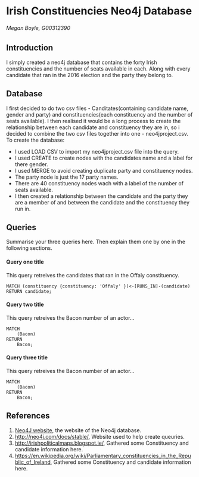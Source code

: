 # Irish Constituencies Neo4j Database
###### Megan Boyle, G00312390

## Introduction
I simply created a neo4j database that contains the forty Irish constituencies and the number of seats available in each. Along with every candidate that ran in the 2016 election and the party they belong to.

## Database
I first decided to do two csv files - Canditates(containing candidate name, gender and party) and constituencies(each constituency and the number of seats available). I then realised it would be a long process to create the relationship between each candidate and constituency they are in, so i decided to combine the two csv files together into one - neo4jproject.csv. 
To create the database:
* I used LOAD CSV to import my neo4jproject.csv file into the query.
* I used CREATE to create nodes with the candidates name and a label for there gender.
* I used MERGE to avoid creating duplicate party and constituency nodes.
* The party node is just the 17 party names.
* There are 40 constituency nodes wach with a label of the number of seats available.
* I then created a relationship between the candidate and the party they are a member of and between the candidate and the constituency they run in. 


## Queries
Summarise your three queries here.
Then explain them one by one in the following sections.

#### Query one title
This query retreives the candidates that ran in the Offaly constituency.
```cypher
MATCH (constituency {constituency: 'Offaly' })<-[RUNS_IN]-(candidate) 
RETURN candidate;
```

#### Query two title
This query retreives the Bacon number of an actor...
```cypher
MATCH
	(Bacon)
RETURN
	Bacon;
```

#### Query three title
This query retreives the Bacon number of an actor...
```cypher
MATCH
	(Bacon)
RETURN
	Bacon;
```

## References
1. [Neo4J website](http://neo4j.com/), the website of the Neo4j database.
2. http://neo4j.com/docs/stable/, Website used to help create queuries.
3. http://irishpoliticalmaps.blogspot.ie/, Gathered some Constituency and candidate information here.
4. https://en.wikipedia.org/wiki/Parliamentary_constituencies_in_the_Republic_of_Ireland, Gathered some Constituency and candidate information here.
